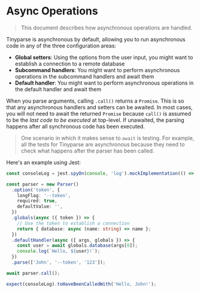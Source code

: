 # Async Operations

> This document describes how asynchronous operations are handled.

Tinyparse is asynchronous by default, allowing you to run asynchronous code in any of the three configuration areas:

- **Global setters**: Using the options from the user input, you might want to establish a connection to a remote database
- **Subcommand handlers**: You might want to perform asynchronous operations in the subcommand handlers and await them
- **Default handler**: You might want to perform asynchronous operations in the default handler and await them

When you parse arguments, calling `.call()` returns a `Promise`. This is so that any asynchronous handlers and setters can be awaited. In most cases, you will not need to await the returned `Promise` because `call()` is assumed to be the _last code to be executed_ at top-level. If unawaited, the parsing happens after all synchronous code has been executed.

> One scenario in which it makes sense to `await` is testing. For example, all the tests for Tinyparse are asynchronous because they need to check what happens after the parser has been called.

Here's an example using Jest:

```ts
const consoleLog = jest.spyOn(console, 'log').mockImplementation(() => {});

const parser = new Parser()
  .option('token', {
    longFlag: '--token',
    required: true,
    defaultValue: '',
  })
  .globals(async ({ token }) => {
    // Use the token to establish a connection
    return { database: async (name: string) => name };
  })
  .defaultHandler(async ({ args, globals }) => {
    const user = await globals.database(args[0]);
    console.log(`Hello, ${user}!`);
  })
  .parse(['John', '--token', '123']);

await parser.call();

expect(consoleLog).toHaveBeenCalledWith('Hello, John!');
```
